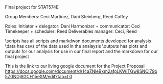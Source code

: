 Final project for STAT574E

Group Members: Ceci Martinez, Dani Steinberg, Reed Coffey

Roles: 
Initiator + delegator: Dani
Harmonizer + communicator: Ceci
Timekeeper + scheduler: Reed
Deliverables manager: Ceci, Reed


\scripts has all scripts and markdwon documents developed for analysis
\data has csvs of the data used in the analaysis
\outputs has plots and outputs for our analysis for use in our final report and the markdown for our final project

This is the link to our living google document for the Project Proposal
https://docs.google.com/document/d/14aZNleBxm2afpLKWiTGw8SNCl79b5Z0NOjSGCH15eXM/edit?tab=t.0
